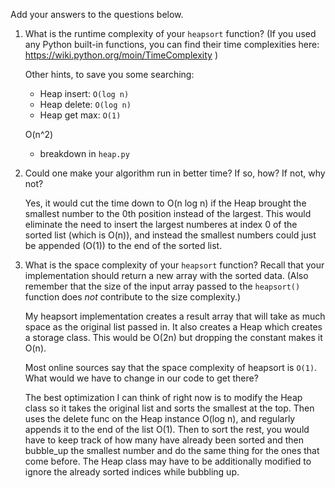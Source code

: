 Add your answers to the questions below.

1. What is the runtime complexity of your `heapsort` function? (If you used any
   Python built-in functions, you can find their time complexities here:
   https://wiki.python.org/moin/TimeComplexity )

   Other hints, to save you some searching:

   * Heap insert: `O(log n)`
   * Heap delete: `O(log n)`
   * Heap get max: `O(1)`
   
   O(n^2)
   * breakdown in `heap.py`

2. Could one make your algorithm run in better time? If so, how? If not, why
   not?
   
   Yes, it would cut the time down to O(n log n) if the Heap brought the smallest number to the 0th position instead of the largest. This would eliminate the need to insert the largest numberes at index 0 of the sorted list (which is O(n)), and instead the smallest numbers could just be appended (O(1)) to the end of the sorted list.

3. What is the space complexity of your `heapsort` function? Recall that your
   implementation should return a new array with the sorted data. (Also remember
   that the size of the input array passed to the `heapsort()` function does
   _not_ contribute to the size complexity.)
   
   My heapsort implementation creates a result array that will take as much space as the original list passed in. It also creates a Heap which creates a storage class. This would be O(2n) but dropping the constant makes it O(n).

   Most online sources say that the space complexity of heapsort is `O(1)`. What
   would we have to change in our code to get there?
   
   The best optimization I can think of right now is to modify the Heap class so it takes the original list and sorts the smallest at the top. Then uses the delete func on the Heap instance O(log n), and regularly appends it to the end of the list O(1). Then to sort the rest, you would have to keep track of how many have already been sorted and then bubble_up the smallest number and do the same thing for the ones that come before. The Heap class may have to be additionally modified to ignore the already sorted indices while bubbling up.